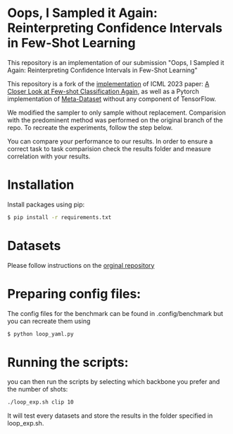 # Oops, I Sampled it Again:  Reinterpreting Confidence Intervals in Few-Shot Learning

This repository is an implementation of our submission "Oops, I Sampled it Again:  Reinterpreting Confidence Intervals in Few-Shot Learning"


This repository is a fork of the [implementation](https://github.com/Frankluox/CloserLookAgainFewShot.git) of ICML 2023 paper: [A Closer Look at Few-shot Classification Again](https://arxiv.org/abs/2301.12246), as well as a Pytorch implementation of [Meta-Dataset](https://github.com/google-research/meta-dataset) without any component of TensorFlow.

We modified the sampler to only sample without replacement. Comparision with the predominent method was performed on the original branch of the repo.
To recreate the experiments, follow the step below.

You can compare your performance to our results. In order to ensure a correct task to task comparision check the results folder and measure correlation with your results. 


# Installation
Install packages using pip:
```bash
$ pip install -r requirements.txt
```

# Datasets
Please follow instructions on the [orginal repository](https://github.com/Frankluox/CloserLookAgainFewShot.git)


# Preparing config files:
The config files for the benchmark can be found in .config/benchmark but you can recreate them using 

```bash
$ python loop_yaml.py
```

# Running the scripts:
you can then run the scripts by selecting which backbone you prefer and the number of shots:
```bash
./loop_exp.sh clip 10
```
It will test every datasets and store the results in the folder specified in loop_exp.sh.


